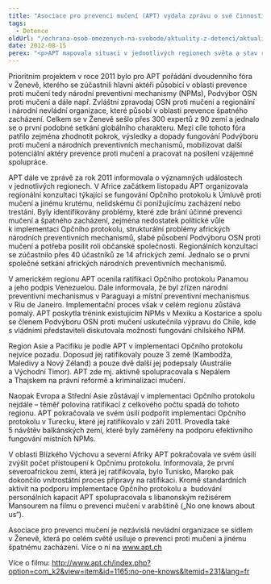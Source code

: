 ```yaml
---
title: "Asociace pro prevenci mučení (APT) vydala zprávu o své činnosti za rok 2011"
tags:
  - Detence
oldUrl: "/ochrana-osob-omezenych-na-svobode/aktuality-z-detenci/aktuality-z-detenci-2012/asociace-pro-prevenci-muceni-apt-vydala-zpravu-o-sve-cinnosti-za-rok-2011/"
date: 2012-08-15
perex: "<p>APT mapovala situaci v jednotlivých regionech světa a stav ratifikace Opčního protokolu. Nejlepší situace je v Evropě a Střední Asii, nejpomaleji se závazek ochrany před mučením prosazuje v Asii a Pacifiku, pomalý je i proces implementace v Jižní Americe, v afrických zemích pak naráží na nedostatek politické vůle.</p>"
---
```


<!-- imported from the old website -->

<p>Prioritním projektem v roce 2011 bylo pro APT pořádání dvoudenního fóra v Ženevě, kterého se zúčastnili hlavní aktéři působící v oblasti prevence proti mučení tedy národní preventivní mechanismy (NPMs), Podvýbor OSN proti mučení a dále např. Zvláštní zpravodaj OSN proti mučení a regionální i národní nevládní organizace, které působí v oblasti prevence špatného zacházení. Celkem se v Ženevě sešlo přes 300 expertů z 90 zemí a jednalo se o první podobné setkání globálního charakteru. Mezi cíle tohoto fóra patřilo zejména zhodnotit pokrok, výsledky a dopady fungování Podvýboru proti mučení a národních preventivních mechanismů, mobilizovat další potenciální aktéry prevence proti mučení a pracovat na posílení vzájemné spolupráce. </p><p>APT dále ve zprávě za rok 2011 informovala o významných událostech v jednotlivých regionech. V Africe začátkem listopadu APT organizovala regionální konzultaci týkající se fungování Opčního protokolu k Úmluvě proti mučení a jinému krutému, nelidskému či ponižujícímu zacházení nebo trestání. Byly identifikovány problémy, které zde brání účinné prevenci mučení a špatného zacházení, zejména nedostatek politické vůle k implementaci Opčního protokolu, strukturální problémy afrických národních preventivních mechanismů, slabé působení Podvýboru OSN proti mučení a potřeba posílit roli občanské společnosti. Regionálních konzultací se zúčastnilo přes 40 účastníků ze 14 afrických zemí. Jednalo se o první společné setkání afrických národních preventivních mechanismů.</p><p>V americkém regionu APT ocenila ratifikaci Opčního protokolu Panamou a jeho podpis Venezuelou. Dále informovala, že byl zřízen národní preventivní mechanismus v Paraguayi a místní preventivní mechanismus v Riu de Janeiro. Implementační proces však v celém regionu zůstává pomalý. APT poskytla trénink existujícím NPMs v Mexiku a Kostarice a spolu se členem Podvýboru OSN proti mučení uskutečnila výpravu do Chile, kde s vládními představiteli diskutovala možnosti fungování chilského NPM.</p><p>Region Asie a Pacifiku je podle APT v implementaci Opčního protokolu nejvíce pozadu. Doposud jej ratifikovaly pouze 3 země (Kambodža, Maledivy a Nový Zéland) a pouze dvě další jej podepsaly (Austrálie a Východní Timor). APT zde mj. aktivně spolupracovala s Nepálem a Thajskem na právní reformě a kriminalizaci mučení.</p><p>Naopak Evropa a Střední Asie zůstávají v implementaci Opčního protokolu nejdále – téměř polovina ratifikací z celkového počtu spadá do tohoto regionu. APT pokračovala ve svém úsilí podpořit implementaci Opčního protokolu v Turecku, které jej ratifikovalo v září 2011. Provedla také 5 návštěv balkánských zemí, které byly zaměřeny na podporu efektivního fungování místních NPMs.</p><p>V oblasti Blízkého Výchovu a severní Afriky APT pokračovala ve svém úsilí zvýšit počet přistoupení k Opčnímu protokolu. Informovala, že první severoafrickou zemí, která jej ratifikovala, bylo Tunisko, Maroko pak dokončilo vnitrostátní proces přípravy na ratifikaci. Kromě standardních aktivit na podporu implementace Opčního protokolu a  budování personálních kapacit APT spolupracovala s libanonským režisérem Mansourem na filmu o prevenci mučení v arabštině („No one knows about us“). </p><p>Asociace pro prevenci mučení je nezávislá nevládní organizace se sídlem v Ženevě, která po celém světě usiluje o prevenci proti mučení a jinému špatnému zacházení. Více o ní na <a title="Otevření do nového okna" href="http://www.apt.ch" target="_blank">www.apt.ch</a> <img alt="" src="https://www.ochrance.cz/typo3/ext/od_linkdesc/icons/external.gif" class="od_linkdesc_icon_external" /> </p><p>Více o filmu: <a title="Otevření do nového okna" href="http://www.apt.ch/index.php?option=com_k2&amp;view=item&amp;id=1165:no-one-knows&amp;Itemid=231&amp;lang=fr" target="_blank">http://www.apt.ch/index.php?option=com_k2&amp;view=item&amp;id=1165:no-one-knows&amp;Itemid=231&amp;lang=fr</a> <img alt="" src="https://www.ochrance.cz/typo3/ext/od_linkdesc/icons/external.gif" class="od_linkdesc_icon_external" /></p>
